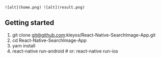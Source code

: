 	![alt](home.png) ![alt](result.png)

## Getting started
1. git clone git@github.com:kleyos/React-Native-SearchImage-App.git
2. cd React-Native-SearchImage-App
3. yarn install
4. react-native run-android # or:
	 react-native run-ios
